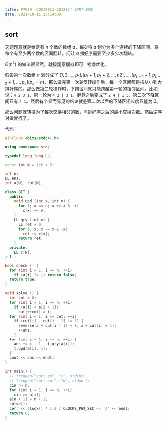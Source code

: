 ```yaml
---
title: P7629 [COCI2011-2012#1] SORT 题解
date: 2021-10-11 15:14:00
---
```


## sort

这题题意就是给定有 $n$ 个数的数组 $a$，每次将 $a$ 划分为多个连续的下降区间，将每个有至少两个数的区间翻转。问让 $a$ 排好序需要至少多少次翻转。

$O(n^2)$ 的做法很显然，就按题意模拟即可，考虑优化。

假设第一次数组 $a$ 划分成了 $[1,2,\dots,p_1],[p_1+1,p_1+2,\dots,p2],\dots,[p_{s-1}+1,p_{s-2}+1,...,p_s](p_s=n)$，那么做完第一次轮反转操作后，每一个区间都是按从小到大排好序的。那么做第二轮操作时，下降区间就只能跨越第一轮的相邻区间。比如说：```4 2 3 1```，第一轮为 ```4 2 | 3 1```，翻转之后变成了 ```2 4 | 1 3```，第二次下降区间只有 ```4 1```。然后有个显而易见的结论就是第二次以后的下降区间长度只能为 $2$。

那么问题就转换为了每次交换相邻的数，问排好序之后的最小交换次数。然后逆序对做就行了。

代码：

```cpp
#include <bits/stdc++.h>

using namespace std;

typedef long long LL;

const int N = 1e5 + 5;

int n;
LL ans;
int a[N], cut[N];

class BIT {
  public:
    void upd (int x, int v) {
      for (; x <= n; x += x & -x)
        c[x] += v;
    }
    LL qry (int x) {
      LL ret = 0;
      for (; x; x -= x & -x)
        ret += c[x];
      return ret; 
    }
  private:
    LL c[N];
} t ;

bool check () {
  for (int i = 1; i <= n; ++i)
    if (a[i] != i) return false;
  return true;
}

void solve () {
  int cnt = 0;
  for (int i = 1; i <= n; ++i)
    if (a[i] < a[i + 1])
      cut[++cnt] = i;
  for (int i = 1; i <= cnt; ++i)
    if (cut[i] - cut[i - 1] != 1) {
      reverse(a + cut[i - 1] + 1, a + cut[i] + 1);
      ++ans;
    }
  for (int i = 1; i <= n; ++i) {
    ans += i - 1 - t.qry(a[i]);
    t.upd(a[i], 1);
  }
  cout << ans << endl;
}

int main() {
  // freopen("sort.in", "r", stdin);
  // freopen("sort.out", "w", stdout);
  cin >> n;
  for (int i = 1; i <= n; ++i)
    cin >> a[i];
  a[n + 1] = n + 1;
  solve();
  cerr << clock() * 1.0 / CLOCKS_PER_SEC << 's' << endl;
  return 0;
}
```